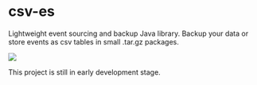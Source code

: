 # csv-es
Lightweight event sourcing and backup Java library. Backup your data or store events as csv tables in small .tar.gz packages.

[![](https://jitci.com/gh/marcin32/csv-es/svg)](https://jitci.com/gh/marcin32/csv-es)

This project is still in early development stage.